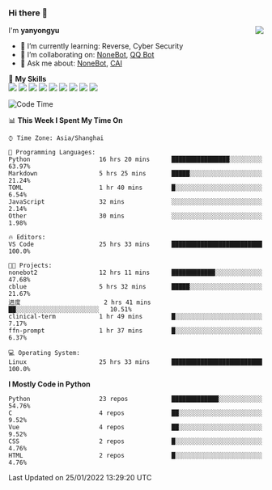 ### Hi there 👋

<a href="#">
  <img align="right" src="https://github-readme-stats.vercel.app/api?username=yanyongyu&count_private=true&show_icons=true&bg_color=15,f2f7fd,E0EAFC" />
</a>

I'm **yanyongyu**

- 🌱 I’m currently learning: Reverse, Cyber Security
- 👯 I’m collaborating on: [NoneBot](https://github.com/nonebot), [QQ Bot](https://github.com/Mrs4s/go-cqhttp)
- 💬 Ask me about: [NoneBot](https://github.com/nonebot), [CAI](https://github.com/cscs181/CAI)

🌟 **My Skills**  
![](https://img.shields.io/badge/-Python-3e74a2?style=flat-square&logo=Python&logoColor=fff)
![](https://img.shields.io/badge/-Node.js-339933?style=flat-square&logo=Node.js&logoColor=fff)
![](https://img.shields.io/badge/-Vue-4fc08d?style=flat-square&logo=Vue.js&logoColor=fff)
![](https://img.shields.io/badge/-React-2d98ce?style=flat-square&logo=React&logoColor=fff)
![](https://img.shields.io/badge/-Docker-2496ED?style=flat-square&logo=Docker&logoColor=fff)
![](https://img.shields.io/badge/-Linux-000000?style=flat-square&logo=Linux&logoColor=fff)
![](https://img.shields.io/badge/-MySQL-4479A1?style=flat-square&logo=MySQL&logoColor=fff)
![](https://img.shields.io/badge/-Redis-DC382D?style=flat-square&logo=Redis&logoColor=fff)
![](https://img.shields.io/badge/-MongoDB-47A248?style=flat-square&logo=MongoDB&logoColor=fff)

<!--START_SECTION:waka-->
![Code Time](http://img.shields.io/badge/Code%20Time-2%2C059%20hrs%207%20mins-blue)

📊 **This Week I Spent My Time On** 

```text
⌚︎ Time Zone: Asia/Shanghai

💬 Programming Languages: 
Python                   16 hrs 20 mins      ████████████████░░░░░░░░░   63.97% 
Markdown                 5 hrs 25 mins       █████░░░░░░░░░░░░░░░░░░░░   21.24% 
TOML                     1 hr 40 mins        █░░░░░░░░░░░░░░░░░░░░░░░░   6.54% 
JavaScript               32 mins             ░░░░░░░░░░░░░░░░░░░░░░░░░   2.14% 
Other                    30 mins             ░░░░░░░░░░░░░░░░░░░░░░░░░   1.98%

🔥 Editors: 
VS Code                  25 hrs 33 mins      █████████████████████████   100.0%

🐱‍💻 Projects: 
nonebot2                 12 hrs 11 mins      ████████████░░░░░░░░░░░░░   47.68% 
cblue                    5 hrs 32 mins       █████░░░░░░░░░░░░░░░░░░░░   21.67% 
进度                       2 hrs 41 mins       ██░░░░░░░░░░░░░░░░░░░░░░░   10.51% 
clinical-term            1 hr 49 mins        █░░░░░░░░░░░░░░░░░░░░░░░░   7.17% 
ffn-prompt               1 hr 37 mins        █░░░░░░░░░░░░░░░░░░░░░░░░   6.37%

💻 Operating System: 
Linux                    25 hrs 33 mins      █████████████████████████   100.0%

```

**I Mostly Code in Python** 

```text
Python                   23 repos            █████████████░░░░░░░░░░░░   54.76% 
C                        4 repos             ██░░░░░░░░░░░░░░░░░░░░░░░   9.52% 
Vue                      4 repos             ██░░░░░░░░░░░░░░░░░░░░░░░   9.52% 
CSS                      2 repos             █░░░░░░░░░░░░░░░░░░░░░░░░   4.76% 
HTML                     2 repos             █░░░░░░░░░░░░░░░░░░░░░░░░   4.76%

```



 Last Updated on 25/01/2022 13:29:20 UTC
<!--END_SECTION:waka-->
